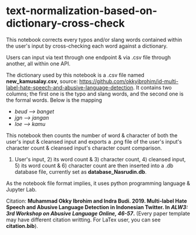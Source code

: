 # text-normalization-based-on-dictionary-cross-check

This notebook corrects every typos and/or slang words contained within the user's input by cross-checking each word against a dictionary.

Users can input via text through one endpoint & via .csv file through another, all within one API.

The dictionary used by this notebook is a .csv file named **new_kamusalay.csv**, source: https://github.com/okkyibrohim/id-multi-label-hate-speech-and-abusive-language-detection.
It contains two columns; the first one is the typo and slang words, and the second one is the formal words. Below is the mapping
* *beud --> banget*
* *jgn --> jangan*
* *loe --> kamu*

This notebook then counts the number of word & character of both the user's input & cleansed input and exports a .png file of the user's input's character count & cleansed input's character count comparison.

1) User's input, 2) its word count & 3) character count, 4) cleansed input, 5) its word count & 6) character count are then inserted into a .db database file, currently set as **database_Nasrudin.db**.

As the notebook file format implies, it uses python programming language & Jupyter Lab.

Citation:
**Muhammad Okky Ibrohim and Indra Budi. 2019. Multi-label Hate Speech and Abusive Language Detection in Indonesian Twitter. In *ALW3: 3rd Workshop on Abusive Language Online, 46-57*.** (Every paper template may have different citation writting. For LaTex user, you can see **citation.bib**).
